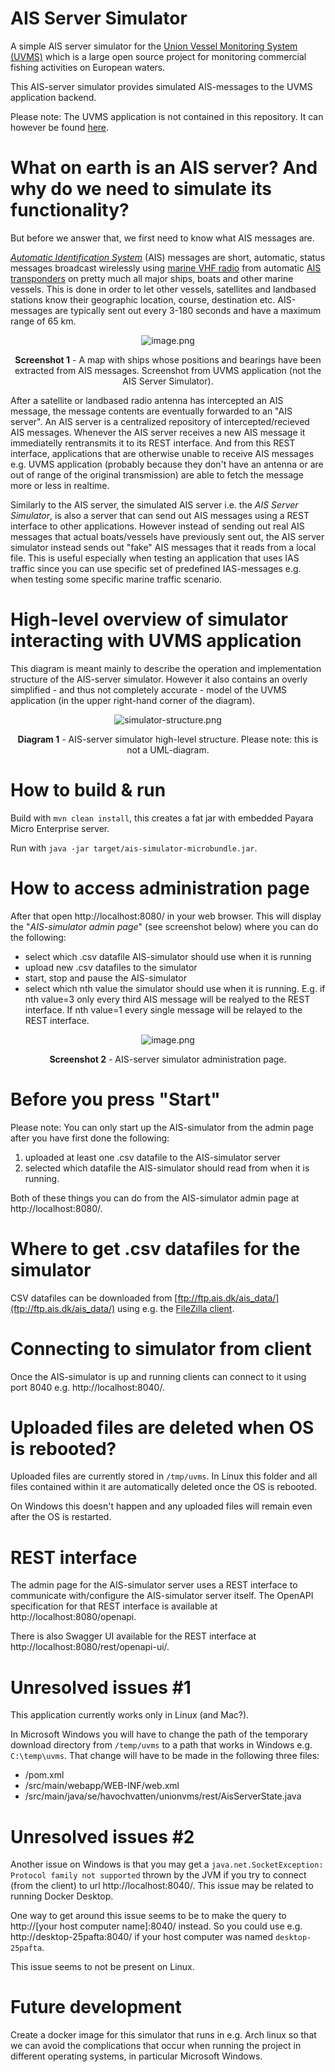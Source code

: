 # AIS Server Simulator

A simple AIS server simulator for the [Union Vessel Monitoring System (UVMS)](https://focusfish.atlassian.net/wiki/spaces/UVMS/overview) 
which is a large open source project for monitoring commercial fishing activities on European waters.

This AIS-server simulator provides simulated AIS-messages to the UVMS application backend.

Please note: The UVMS application is not contained in this repository. It can however be found [here](https://github.com/UnionVMS/).

# What on earth is an AIS server? And why do we need to simulate its functionality?

But before we answer that, we first need to know what AIS messages are.

*[Automatic Identification System](https://en.wikipedia.org/wiki/Automatic_identification_system)* (AIS) messages are
short, automatic, status messages broadcast wirelessly
using [marine VHF radio](https://en.wikipedia.org/wiki/Marine_VHF_radio) from
automatic [AIS transponders](https://en.wikipedia.org/wiki/Automatic_identification_system#/media/File:Ships_AIS_display_with_lists_of_nearby_vessels.jpg)
on pretty much all major ships, boats and other marine vessels. This is done in order to let other vessels, satellites
and landbased stations know their geographic location, course, destination etc. AIS-messages are typically sent out
every 3-180 seconds and have a maximum range of 65
km.


<div style="text-align: center">

![image.png](./assets/uvms-screenshot.png)

<b>Screenshot 1</b> - A map with ships whose positions and bearings have been extracted from AIS messages. Screenshot from UVMS application (not the AIS Server Simulator). </b>

</div>

After a satellite or landbased radio antenna has intercepted an AIS message, the message contents are eventually
forwarded to an "AIS server". An AIS server is a centralized repository of intercepted/recieved AIS messages. Whenever
the AIS server receives a new AIS message it immediatelly rentransmits it to its REST interface. And from this REST
interface, applications that are otherwise unable to receive AIS messages e.g. UVMS application (probably because they don't have an antenna
or are out of range of the original transmission) are able to fetch the message more or less in realtime.

Similarly to the AIS server, the simulated AIS server i.e. the *AIS Server Simulator*, is also a server that can send
out AIS messages using a REST interface to other applications. However instead of sending out real AIS messages that
actual boats/vessels have previously sent out, the AIS server simulator instead sends out "fake" AIS messages that it
reads from a local file. This is useful especially when testing an application that uses IAS traffic since you can use
specific set of predefined IAS-messages e.g. when testing some specific marine traffic scenario.

# High-level overview of simulator interacting with UVMS application

This diagram is meant mainly to describe the operation and implementation structure of the AIS-server simulator. However
it also contains an overly simplified - and thus not completely accurate - model of the UVMS application (in the upper
right-hand corner of the diagram).

<div style="text-align: center">

![simulator-structure.png](./assets/simulator-structure.png)

<b>Diagram 1</b> - AIS-server simulator high-level structure. Please note: this is not a UML-diagram.</b>

</div>

# How to build & run

Build with `mvn clean install`, this creates a fat jar with embedded Payara Micro Enterprise server.

Run with `java -jar target/ais-simulator-microbundle.jar`.

# How to access administration page

After that open http://localhost:8080/ in your web browser. This will display the "*AIS-simulator admin page*" (see
screenshot below) where you can do the following:

* select which .csv datafile AIS-simulator should use when it is running
* upload new .csv datafiles to the simulator
* start, stop and pause the AIS-simulator
* select which nth value the simulator should use when it is running. E.g. if nth value=3 only every third AIS message will be realyed to the REST interface. If nth value=1 every single message will be relayed to the REST interface.

<div style="text-align: center">

![image.png](./assets/simulator-screenshot.png)

<b>Screenshot 2</b> - AIS-server simulator administration page.

</div>

# Before you press "Start"

Please note: You can only start up the AIS-simulator from the admin page after you have first done the following:

1. uploaded at least one .csv datafile to the AIS-simulator server
2. selected which datafile the AIS-simulator should read from when it is running.

Both of these things you can do from the AIS-simulator admin page at http://localhost:8080/.

# Where to get .csv datafiles for the simulator

CSV datafiles can be downloaded from [ftp://ftp.ais.dk/ais_data/](ftp://ftp.ais.dk/ais_data/) using e.g.
the [FileZilla client](https://filezilla-project.org/).

# Connecting to simulator from client

Once the AIS-simulator is up and running clients can connect to it using port 8040 e.g. http://localhost:8040/.

# Uploaded files are deleted when OS is rebooted?

Uploaded files are currently stored in `/tmp/uvms`. In Linux this folder and all files contained within it are
automatically deleted once the OS is rebooted.

On Windows this doesn't happen and any uploaded files will remain even after the OS is restarted.

# REST interface

The admin page for the AIS-simulator server uses a REST interface to communicate with/configure the AIS-simulator server
itself. The OpenAPI specification for that REST interface is available at http://localhost:8080/openapi.

There is also Swagger UI available for the REST interface at http://localhost:8080/rest/openapi-ui/.

# Unresolved issues #1

This application currently works only in Linux (and Mac?).

In Microsoft Windows you will have to change the path of the temporary download directory from `/temp/uvms` to a path
that works in Windows e.g. `C:\temp\uvms`. That change will have to be made in the following three files:

* /pom.xml
* /src/main/webapp/WEB-INF/web.xml
* /src/main/java/se/havochvatten/unionvms/rest/AisServerState.java

# Unresolved issues #2

Another issue on Windows is that you may get a `java.net.SocketException: Protocol family not supported` thrown by the
JVM if you try to connect (from the client) to url http://localhost:8040/. This issue may be related to running Docker
Desktop.

One way to get around this issue seems to be to make the query to http://[your host computer name]:8040/ instead. So you
could use e.g. http://desktop-25pafta:8040/ if your host computer was named `desktop-25pafta`.

This issue seems to not be present on Linux.

# Future development

Create a docker image for this simulator that runs in e.g. Arch linux so that we can avoid the complications that occur
when running the project in different operating systems, in particular Microsoft Windows.
